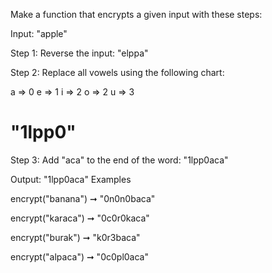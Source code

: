 Make a function that encrypts a given input with these steps:

Input: "apple"

Step 1: Reverse the input: "elppa"

Step 2: Replace all vowels using the following chart:

a => 0
e => 1
i => 2
o => 2
u => 3

# "1lpp0"

Step 3: Add "aca" to the end of the word: "1lpp0aca"

Output: "1lpp0aca"
Examples

encrypt("banana") ➞ "0n0n0baca"

encrypt("karaca") ➞ "0c0r0kaca"

encrypt("burak") ➞ "k0r3baca"

encrypt("alpaca") ➞ "0c0pl0aca"